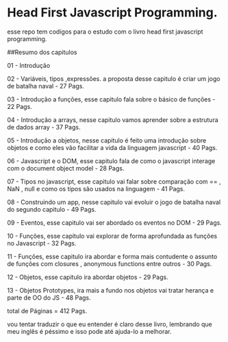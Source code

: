 # Head First Javascript Programming.

esse repo tem codigos para o estudo com o livro head first javascript programming.

##Resumo dos capitulos

01 - Introdução

02 - Variáveis, tipos ,expressões. a proposta desse capitulo é criar um jogo de batalha naval - 27 Pags.

03 - Introdução a funções, esse capitulo fala sobre o básico de funções - 22 Pags.

04 - Introdução a arrays, nesse capitulo vamos aprender sobre a estrutura de dados array - 37 Pags.

05 - Introdução a objetos, nesse capitulo é feito uma introdução sobre objetos e como eles vão facilitar a vida da linguagem javascript - 40 Pags.

06 - Javascript e o DOM, esse capitulo fala de como o javascript interage com o document object model - 28 Pags.

07 - Tipos no javascript, esse capitulo vai falar sobre comparação com == , NaN , null e como os tipos são usados na linguagem - 41 Pags.

08 - Construindo um app, nesse capitulo vai evoluir o jogo de batalha naval do segundo capitulo - 49 Pags.

09 - Eventos, esse capitulo vai ser abordado os eventos no DOM - 29 Pags.

10 - Funções, esse capitulo vai explorar de forma aprofundada as funções no Javascript - 32 Pags.

11 - Funções, esse capitulo ira abordar e forma mais contudente o assunto de funções com closures , anonymous functions entre outros - 30 Pags.

12 - Objetos, esse capitulo ira abordar objetos - 29 Pags.

13 - Objetos Prototypes, ira mais a fundo nos objetos vai tratar herança e parte de OO do JS - 48 Pags.

total de Páginas = 412 Pags.

vou tentar traduzir o que eu entender é claro desse livro, lembrando que meu inglês é péssimo e isso pode até ajuda-lo a melhorar.